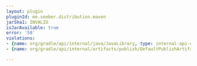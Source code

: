 ```yaml
---
layout: plugin
pluginId: me.seeber.distribution.maven
jarSha1: INVALID
isJarAvailable: true
error: '58'
violations:
- {name: org/gradle/api/internal/java/JavaLibrary, type: internal-api-usage}
- {name: org/gradle/api/internal/artifacts/publish/DefaultPublishArtifact, type: internal-api-usage}

---
```

